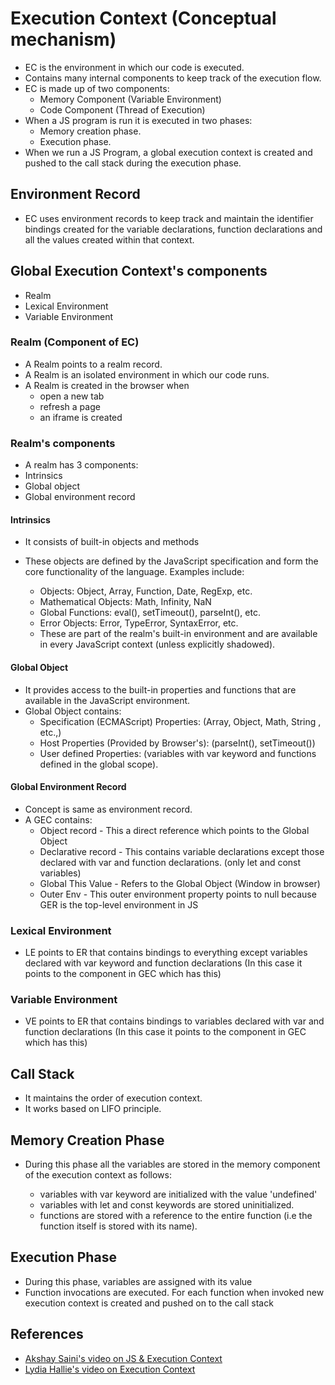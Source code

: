 # Execution Context (Conceptual mechanism)

- EC is the environment in which our code is executed.
- Contains many internal components to keep track of the execution flow.
- EC is made up of two components:
  - Memory Component (Variable Environment)
  - Code Component (Thread of Execution)
- When a JS program is run it is executed in two phases:
  - Memory creation phase.
  - Execution phase.
- When we run a JS Program, a global execution context is created and pushed to the call stack
  during the execution phase.

## Environment Record

- EC uses environment records to keep track and maintain the identifier bindings created for the variable declarations, function declarations and all the values created within that context.

## Global Execution Context's components

- Realm
- Lexical Environment
- Variable Environment

### Realm (Component of EC)

- A Realm points to a realm record.
- A Realm is an isolated environment in which our code runs.
- A Realm is created in the browser when
  - open a new tab
  - refresh a page
  - an iframe is created

### Realm's components

- A realm has 3 components:
- Intrinsics
- Global object
- Global environment record

#### Intrinsics

- It consists of built-in objects and methods
- These objects are defined by the JavaScript specification and form the core functionality of the language. Examples include:

  - Objects: Object, Array, Function, Date, RegExp, etc.
  - Mathematical Objects: Math, Infinity, NaN
  - Global Functions: eval(), setTimeout(), parseInt(), etc.
  - Error Objects: Error, TypeError, SyntaxError, etc.
  - These are part of the realm's built-in environment and are available in every JavaScript context (unless explicitly shadowed).

#### Global Object

- It provides access to the built-in properties and functions that are available in the JavaScript environment.
- Global Object contains:
  - Specification (ECMAScript) Properties: (Array, Object, Math, String , etc.,)
  - Host Properties (Provided by Browser's): (parseInt(), setTimeout())
  - User defined Properties: (variables with var keyword and functions defined in the global scope).

#### Global Environment Record

- Concept is same as environment record.
- A GEC contains:
  - Object record - This a direct reference which points to the Global Object
  - Declarative record - This contains variable declarations except those declared with var and function declarations. (only let and const variables)
  - Global This Value - Refers to the Global Object (Window in browser)
  - Outer Env - This outer environment property points to null because GER is the top-level environment in JS

### Lexical Environment

- LE points to ER that contains bindings to everything except variables declared 
with var keyword and function declarations (In this case it points to the component in GEC which has this)

### Variable Environment

- VE points to ER that contains bindings to variables declared with var and function declarations (In this case it points to the component in GEC which has this)

## Call Stack

- It maintains the order of execution context.
- It works based on LIFO principle.

## Memory Creation Phase

- During this phase all the variables are stored in the memory component of the execution context as follows:

  - variables with var keyword are initialized with the value 'undefined'
  - variables with let and const keywords are stored uninitialized.
  - functions are stored with a reference to the entire function (i.e the function itself is stored with its name).

## Execution Phase

- During this phase, variables are assigned with its value
- Function invocations are executed. For each function when invoked new execution context is created and pushed on to the call stack

## References

- [Akshay Saini's video on JS & Execution Context](https://www.youtube.com/watch?v=iLWTnMzWtj4)
- [Lydia Hallie's video on Execution Context](https://www.youtube.com/watch?v=zdGfo6I1yrA)
